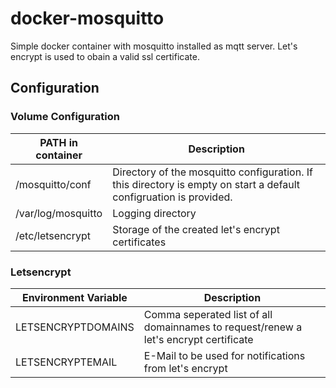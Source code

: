 # docker-mosquitto

Simple docker container with mosquitto installed as mqtt server.
Let's encrypt is used to obain a valid ssl certificate.

## Configuration
 
 ### Volume Configuration
  | PATH in container | Description |
  | ---------------------- | ----------- |
  | /mosquitto/conf | Directory of the mosquitto configuration. If this directory is empty on start a default configruation is provided. |
  | /var/log/mosquitto | Logging directory |
  | /etc/letsencrypt | Storage of the created let's encrypt certificates |
 
 ### Letsencrypt
  | Environment Variable | Description |
  | ---------------------- | ----------- |
  | LETSENCRYPTDOMAINS | Comma seperated list of all domainnames to request/renew a let's encrypt certificate |
  | LETSENCRYPTEMAIL | E-Mail to be used for notifications from let's encrypt |
